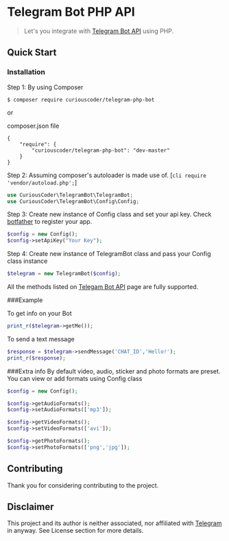 Telegram Bot PHP API
=====================
> Let's you integrate with [Telegram Bot API](https://core.telegram.org/bots) using PHP.

## Quick Start

### Installation

Step 1: By using Composer

```cli
$ composer require curiouscoder/telegram-php-bot
```

or

composer.json file

```cli
{
    "require": {
        "curiouscoder/telegram-php-bot": "dev-master"
    }
}
```

Step 2: Assuming composer's autoloader is made use of. [```cli require 'vendor/autoload.php';```]

```php
use CuriousCoder\TelegramBot\TelegramBot;
use CuriousCoder\TelegramBot\Config\Config;
```

Step 3: Create new instance of Config class and set your api key. Check [botfather](https://core.telegram.org/bots#botfather) to register your app.

```php
$config = new Config();
$config->setApiKey("Your Key");
```

Step 4: Create new instance of TelegramBot class and pass your Config class instance

```php
$telegram = new TelegramBot($config);
```

All the methods listed on [Telegam Bot API](https://core.telegram.org/bots/api) page are fully supported.

###Example

To get info on your Bot

```php
print_r($telegram->getMe());
```

To send a text message

```php
$response = $telegram->sendMessage('CHAT_ID','Hello!');
print_r($response);
```
###Extra info
By default video, audio, sticker and photo formats are preset. You can view or add formats using Config class

```php
$config = new Config();

$config->getAudioFormats();
$config->setAudioFormats(['mp3']);

$config->getVideoFormats();
$config->setVideoFormats(['avi']);

$config->getPhotoFormats();
$config->setPhotoFormats(['png','jpg']);

```

## Contributing

Thank you for considering contributing to the project.

## Disclaimer

This project and its author is neither associated, nor affiliated with [Telegram](https://telegram.org/) in anyway.
See License section for more details.
